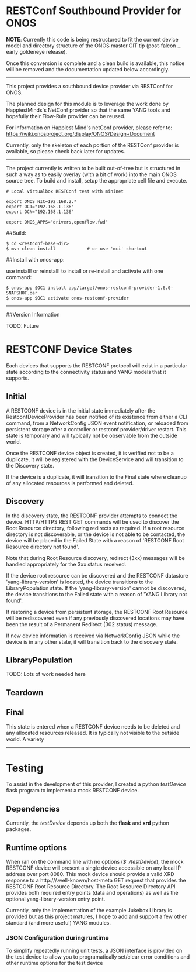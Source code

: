 # RESTConf Southbound Provider for ONOS

**NOTE**: Currently this code is being restructured to fit the current device model
and directory structure of the ONOS master GIT tip (post-falcon ... early goldeneye release).

Once this conversion is complete and a clean build is available, this notice will be
removed and the documentation updated below accordingly.

-------------------------------------------

This project provides a southbound device provider via RESTConf for ONOS.

The planned design for this module is to leverage the work done by
HappiestMinds's NetConf provider so that the same YANG tools and hopefully
their Flow-Rule provider can be reused.

For information on Happiest Mind's netConf provider, please refer to:
https://wiki.onosproject.org/display/ONOS/Design+Document

Currently, only the skeleton of each portion of the RESTConf provider is
available, so please check back later for updates.

-----------------------------------------------------------------------------
The project currently is written to be built out-of-tree but is structured in such
a way as to easily overlay (with a bit of work) into the main ONOS source tree.  To build and
install, setup the appropriate cell file and execute.

    # Local virtualbox RESTConf test with mininet 

    export ONOS_NIC=192.168.2.*
    export OC1="192.168.1.136"
    export OCN="192.168.1.136"

    export ONOS_APPS="drivers,openflow,fwd"

##Build:

    $ cd <restconf-base-dir>
    $ mvn clean install            # or use 'mci' shortcut

##Install with onos-app:

use install! or reinstall! to install or re-install and activate with one command:

    $ onos-app $OC1 install app/target/onos-restconf-provider-1.6.0-SNAPSHOT.oar
    $ onos-app $OC1 activate onos-restconf-provider

-----------------------------------------------------------------------------
##Version Information

TODO:  Future


# RESTCONF Device States

Each devices that supports the RESTCONF protocol will exist in a particular state according to the
connectivity status and YANG models that it supports.


## Initial

A RESTCONF device is in the initial state immediately after the RestconfDeviceProvider has been notified of
its existence from either a CLI command, from a NetworkConfig JSON event notification, or reloaded from persistent
storage after a controller or restconf provider/driver restart.  This state is temporary and will typically not be
observable from the outside world.

Once the RESTCONF device object is created, it is verified not to be a duplicate, it will be registered with
the DeviceService and will transition to the Discovery state.

If the device is a duplicate, it will transition to the Final state where cleanup of any allocated resources
is performed and deleted.

## Discovery

In the discovery state, the RESTCONF provider attempts to connect the device. HTTP/HTTPS REST GET
commands will be used to discover the Root Resource directory, following redirects as required. If a
root resource directory is not discoverable, or the device is not able to be contacted, the device
will be placed in the Failed State with a reason of 'RESTCONF Root Resource directory not found'.

Note that during Root Resource discovery, redirect (3xx) messages will be handled appropriately for
the 3xx status received.

If the device root resource can be discovered and the RESTCONF datastore 'yang-library-version' is
located, the device transitions to the LibraryPopulation state.  If the 'yang-library-version' cannot
be discovered, the device transitions to the Failed state with a reason of 'YANG Library not found'.

If restoring a device from persistent storage, the RESTCONF Root Resource will be rediscovered even if
any previously discovered locations may have been the result of a Permanent Redirect (302 status) message.

If new device information is received via NetworkConfig JSON while the device is in any other state, it
will transition back to the discovery state.

## LibraryPopulation
TODO: Lots of work needed here

##

## Teardown

## Final
This state is entered when a RESTCONF device needs to be deleted and any allocated resources released. It
is typically not visible to the outside world. A variety

---------------------------------------------------------------------------------------------------------
# Testing

To assist in the development of this provider, I created a python *testDevice* flask program to
implement a mock RESTCONF device.

## Dependencies

Currently, the *testDevice* depends up both the **flask** and **xrd** python packages.

## Runtime options

When ran on the command line with no options (*$ ./testDevice*), the mock RESTCONF device will present
a single device accessible on any local IP address over port 8080.  This mock device should provide
a valid XRD response to a http://<ip-add>/.well-known/host-meta GET request that provides the RESTCONF
Root Resource Directory.  The Root Resource Directory API provides both required entry points (data and
operations) as well as the optional yang-library-version entry point.

Currently, only the implementation of the example Jukebox Library is provided but as this project
matures, I hope to add and support a few other standard (and more useful) YANG modules.

### JSON Configuration during runtime

To simplify repeatedly running unit tests, a JSON interface is provided on the test device to
allow you to programatically set/clear error conditions and other runtime options for the
test device